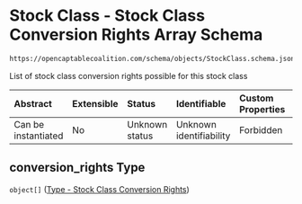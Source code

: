 # Stock Class - Stock Class Conversion Rights Array Schema

```txt
https://opencaptablecoalition.com/schema/objects/StockClass.schema.json#/properties/conversion_rights
```

List of stock class conversion rights possible for this stock class

| Abstract            | Extensible | Status         | Identifiable            | Custom Properties | Additional Properties | Access Restrictions | Defined In                                                                                    |
| :------------------ | :--------- | :------------- | :---------------------- | :---------------- | :-------------------- | :------------------ | :-------------------------------------------------------------------------------------------- |
| Can be instantiated | No         | Unknown status | Unknown identifiability | Forbidden         | Allowed               | none                | [StockClass.schema.json*](../../schema/objects/StockClass.schema.json "open original schema") |

## conversion_rights Type

`object[]` ([Type - Stock Class Conversion Rights](stockclass-properties-stock-class---stock-class-conversion-rights-array-type---stock-class-conversion-rights.md))
